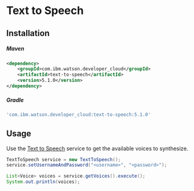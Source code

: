 # Text to Speech

## Installation

##### Maven
```xml
<dependency>
	<groupId>com.ibm.watson.developer_cloud</groupId>
	<artifactId>text-to-speech</artifactId>
	<version>5.1.0</version>
</dependency>
```

##### Gradle
```gradle
'com.ibm.watson.developer_cloud:text-to-speech:5.1.0'
```

## Usage
Use the [Text to Speech][text_to_speech] service to get the available voices to synthesize.

```java
TextToSpeech service = new TextToSpeech();
service.setUsernameAndPassword("<username>", "<password>");

List<Voice> voices = service.getVoices().execute();
System.out.println(voices);
```

[text_to_speech]: https://console.bluemix.net/docs/services/text-to-speech/index.html
